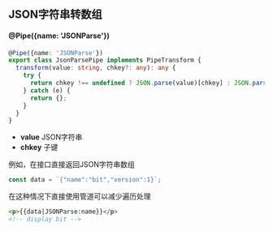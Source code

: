 ## JSON字符串转数组

#### @Pipe({name: 'JSONParse'})

```typescript
@Pipe({name: 'JSONParse'})
export class JsonParsePipe implements PipeTransform {
  transform(value: string, chkey?: any): any {
    try {
      return chkey !== undefined ? JSON.parse(value)[chkey] : JSON.parse(value);
    } catch (e) {
      return {};
    }
  }
}
```

- **value** JSON字符串
- **chkey** 子键

例如，在接口直接返回JSON字符串数组

```typescript
const data = `{"name":"bit","version":1}`;
```

在这种情况下直接使用管道可以减少遍历处理

```html
<p>{{data|JSONParse:name}}</p>
<!-- display bit -->
```

